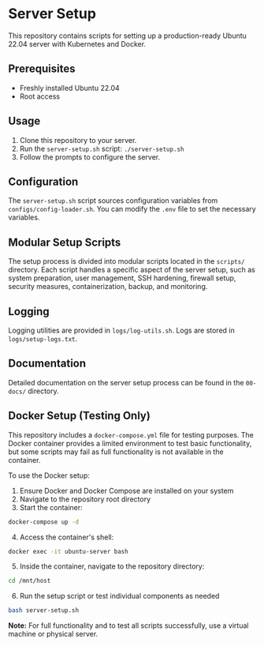 # Server Setup

This repository contains scripts for setting up a production-ready Ubuntu 22.04 server with Kubernetes and Docker.

## Prerequisites

- Freshly installed Ubuntu 22.04
- Root access

## Usage

1. Clone this repository to your server.
2. Run the `server-setup.sh` script: `./server-setup.sh`
3. Follow the prompts to configure the server.

## Configuration

The `server-setup.sh` script sources configuration variables from `configs/config-loader.sh`. You can modify the `.env` file to set the necessary variables.

## Modular Setup Scripts

The setup process is divided into modular scripts located in the `scripts/` directory. Each script handles a specific aspect of the server setup, such as system preparation, user management, SSH hardening, firewall setup, security measures, containerization, backup, and monitoring.

## Logging

Logging utilities are provided in `logs/log-utils.sh`. Logs are stored in `logs/setup-logs.txt`.

## Documentation

Detailed documentation on the server setup process can be found in the `00-docs/` directory.

## Docker Setup (Testing Only)

This repository includes a `docker-compose.yml` file for testing purposes. The Docker container provides a limited environment to test basic functionality, but some scripts may fail as full functionality is not available in the container.

To use the Docker setup:

1. Ensure Docker and Docker Compose are installed on your system
2. Navigate to the repository root directory
3. Start the container:

```bash
docker-compose up -d
```

4. Access the container's shell:

```bash
docker exec -it ubuntu-server bash
```

5. Inside the container, navigate to the repository directory:

```bash
cd /mnt/host
```

6. Run the setup script or test individual components as needed

```bash
bash server-setup.sh
```

**Note:** For full functionality and to test all scripts successfully, use a virtual machine or physical server.
